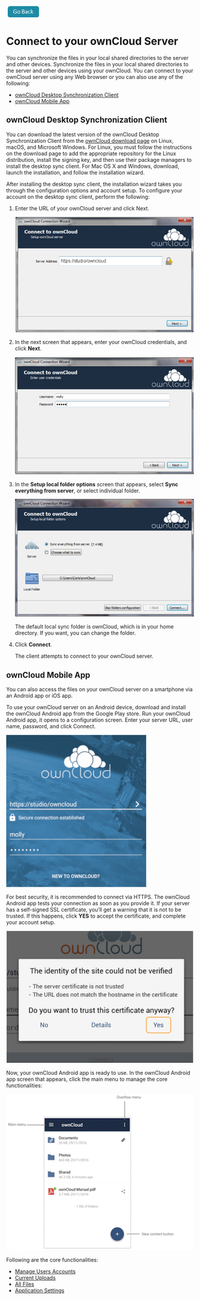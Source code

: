 [![goback](./media/goback.PNG)](https://reni-tom.github.io/ownCloud/)

# Connect to your ownCloud Server

You can synchronize the files in your local shared directories to the server and other devices. Synchronize the files in your local shared directories to the server and other devices using your ownCloud. 
You can connect to your ownCloud server using any Web browser or you can also use any of the following:
- [ownCloud Desktop Synchronization Client](#owncloud-desktop-synchronization-client)
- [ownCloud Mobile App](#owncloud-mobile-app)

## ownCloud Desktop Synchronization Client
You can download the latest version of the ownCloud Desktop Synchronization Client from the [ownCloud download page](https://owncloud.com/download-server/#desktop-clients) on Linux, macOS, and Microsoft Windows.
For Linux, you must follow the instructions on the download page to add the appropriate repository for the Linux distribution, install the signing key, and then use their package managers to install the desktop sync client.
For Mac OS X and Windows, download, launch the installation, and follow the installation wizard.

After installing the desktop sync client, the installation wizard takes you through the configuration options and account setup. 
To configure your account on the desktop sync client, perform the following:
1. Enter the URL of your ownCloud server and click Next.
    
	![setup_server](./media/desk_1.PNG)
2. In the next screen that appears, enter your ownCloud credentials, and click **Next**.

    ![user_credentials](./media/desk_2.PNG)
3. In the **Setup local folder options** screen that appears, select **Sync everything from server**, or select individual folder.
    
	![local_folders](./media/desk_3.PNG)
	
	The default local sync folder is ownCloud, which is in your home directory. If you want, you can change the folder.
4. Click **Connect**.

    The client attempts to connect to your ownCloud server.

## ownCloud Mobile App
You can also access the files on your ownCloud server on a smartphone via an Android app or iOS app.

To use your ownCloud server on an Android device, download and install the ownCloud Android app from the Google Play store. 
Run your ownCloud Android app, it opens to a configuration screen. Enter your server URL, user name, password, and click Connect. 

![mob_user_credentials](./media/mob_1.PNG)

For best security, it is recommended to connect via HTTPS.
The ownCloud Android app tests your connection as soon as you provide it. 
If your server has a self-signed SSL certificate, you’ll get a warning that it is not to be trusted. If this happens, click **YES** to accept the certificate, and complete your account setup.

![connect_verify](./media/mob_2.PNG)

Now, your ownCloud Android app is ready to use. 
In the ownCloud Android app screen that appears, click the main menu to manage the core functionalities:

![mob_interface](./media/mob_3.PNG)

Following are the core functionalities:
- [Manage Users Accounts](https://doc.owncloud.com/android/#manage-users-accounts)
- [Current Uploads](https://doc.owncloud.com/android/#current-uploads)
- [All Files](https://doc.owncloud.com/android/#all-files)
- [Application Settings](https://doc.owncloud.com/android/#application-settings)
